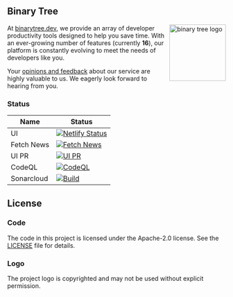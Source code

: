 ## Binary Tree

<a href="https://binarytree.dev/" target="_blank">
  <img src="https://github.com/lifeparticle/lifeparticle/blob/master/gh_social.png" alt="binary tree logo" height="130" align="right"/>
</a>

At [binarytree.dev](https://binarytree.dev/about), we provide an array of developer productivity tools designed to help you save time. With an ever-growing number of features (currently <b>16</b>), our platform is constantly evolving to meet the needs of developers like you.

Your [opinions and feedback](https://binarytree.dev/feedback) about our service are highly valuable to us. We eagerly look forward to hearing from you.

### Status

| Name       | Status                                                                                                                                                                         |
| ---------- | -------------------------------------------------------------------------------------------------------------------------------------------------------------------------------|
| UI         | [![Netlify Status](https://api.netlify.com/api/v1/badges/304f7283-52f9-4f01-918a-9d35c3257fb0/deploy-status)](https://app.netlify.com/sites/binarytree-dev/deploys)            |
| Fetch News | [![Fetch News](https://github.com/lifeparticle/binarytree/actions/workflows/news.yml/badge.svg)](https://github.com/lifeparticle/binarytree/actions/workflows/news.yml)        |
| UI PR      | [![UI PR](https://github.com/lifeparticle/binarytree/actions/workflows/ui-pr.yml/badge.svg)](https://github.com/lifeparticle/binarytree/actions/workflows/ui-pr.yml)           |
| CodeQL     | [![CodeQL](https://github.com/lifeparticle/binarytree/actions/workflows/codeql.yml/badge.svg)](https://github.com/lifeparticle/binarytree/actions/workflows/codeql.yml)        |
| Sonarcloud | [![Build](https://github.com/lifeparticle/binarytree/actions/workflows/sonarcloud.yml/badge.svg)](https://github.com/lifeparticle/binarytree/actions/workflows/sonarcloud.yml) |


## License

### Code

The code in this project is licensed under the Apache-2.0 license. See the [LICENSE](LICENSE) file for details.

### Logo

The project logo is copyrighted and may not be used without explicit permission.
